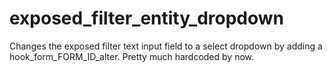 # exposed_filter_entity_dropdown
Changes the exposed filter text input field to a select dropdown by adding a hook_form_FORM_ID_alter.
Pretty much hardcoded by now. 